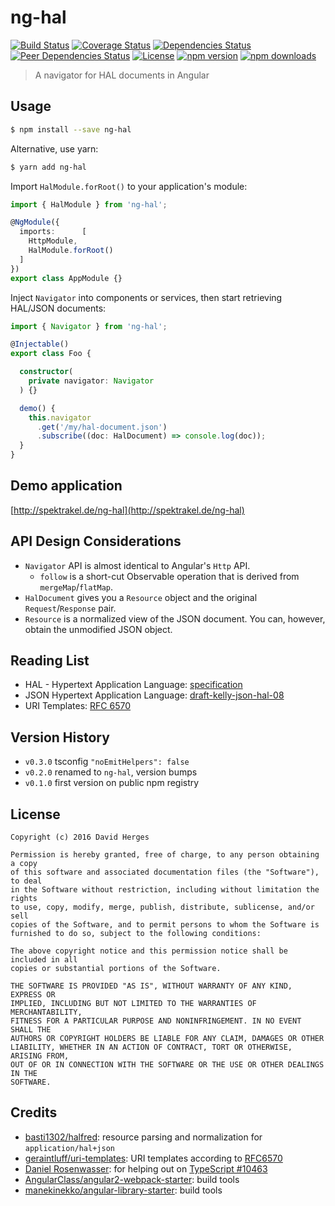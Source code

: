 ng-hal
======

[![Build Status](https://img.shields.io/travis/dherges/ng-hal/develop.svg)](https://travis-ci.org/dherges/ng-hal)
[![Coverage Status](https://img.shields.io/coveralls/dherges/ng-hal/develop.svg)](https://coveralls.io/github/dherges/ng-hal?branch=develop)
[![Dependencies Status](https://david-dm.org/dherges/ng-hal/status.svg)](https://david-dm.org/dherges/ng-hal)
[![Peer Dependencies Status](https://david-dm.org/dherges/ng-hal/peer-status.svg)](https://david-dm.org/dherges/ng-hal?type=peer)
[![License](https://img.shields.io/badge/license-MIT-blue.svg)](https://opensource.org/licenses/MIT)
[![npm version](https://img.shields.io/npm/v/ng-hal.svg)](https://npmjs.org/ng-hal)
[![npm downloads](https://img.shields.io/npm/dm/ng-hal.svg)](https://npmjs.org/ng-hal)


> A navigator for HAL documents in Angular


## Usage

```bash
$ npm install --save ng-hal
```

Alternative, use yarn:

```bash
$ yarn add ng-hal
```


Import ``HalModule.forRoot()`` to your application's module:

```ts
import { HalModule } from 'ng-hal';

@NgModule({
  imports:      [
    HttpModule,
    HalModule.forRoot()
  ]
})
export class AppModule {}
```

Inject ``Navigator`` into components or services, then start retrieving HAL/JSON documents:

```ts
import { Navigator } from 'ng-hal';

@Injectable()
export class Foo {

  constructor(
    private navigator: Navigator
  ) {}

  demo() {
    this.navigator
      .get('/my/hal-document.json')
      .subscribe((doc: HalDocument) => console.log(doc));
  }
}
```


## Demo application

[http://spektrakel.de/ng-hal](http://spektrakel.de/ng-hal)


## API Design Considerations

 * ``Navigator`` API is almost identical to Angular's ``Http`` API.
   * ``follow`` is a short-cut Observable operation that is derived from ``mergeMap``/``flatMap``.
 * ``HalDocument`` gives you a ``Resource`` object and the original ``Request``/``Response`` pair.
 * ``Resource`` is a normalized view of the JSON document. You can, however, obtain the unmodified JSON object.


## Reading List

 * HAL - Hypertext Application Language: [specification](http://stateless.co/hal_specification.html)
 * JSON Hypertext Application Language: [draft-kelly-json-hal-08](https://tools.ietf.org/html/draft-kelly-json-hal-08)
 * URI Templates: [RFC 6570](https://tools.ietf.org/html/rfc6570)


## Version History

 * ``v0.3.0`` tsconfig ``"noEmitHelpers": false``
 * ``v0.2.0`` renamed to ``ng-hal``, version bumps
 * ``v0.1.0`` first version on public npm registry


## License

```
Copyright (c) 2016 David Herges

Permission is hereby granted, free of charge, to any person obtaining a copy
of this software and associated documentation files (the "Software"), to deal
in the Software without restriction, including without limitation the rights
to use, copy, modify, merge, publish, distribute, sublicense, and/or sell
copies of the Software, and to permit persons to whom the Software is
furnished to do so, subject to the following conditions:

The above copyright notice and this permission notice shall be included in all
copies or substantial portions of the Software.

THE SOFTWARE IS PROVIDED "AS IS", WITHOUT WARRANTY OF ANY KIND, EXPRESS OR
IMPLIED, INCLUDING BUT NOT LIMITED TO THE WARRANTIES OF MERCHANTABILITY,
FITNESS FOR A PARTICULAR PURPOSE AND NONINFRINGEMENT. IN NO EVENT SHALL THE
AUTHORS OR COPYRIGHT HOLDERS BE LIABLE FOR ANY CLAIM, DAMAGES OR OTHER
LIABILITY, WHETHER IN AN ACTION OF CONTRACT, TORT OR OTHERWISE, ARISING FROM,
OUT OF OR IN CONNECTION WITH THE SOFTWARE OR THE USE OR OTHER DEALINGS IN THE
SOFTWARE.
```


## Credits

 * [basti1302/halfred](https://github.com/basti1302/halfred): resource parsing and normalization for ``application/hal+json``
 * [geraintluff/uri-templates](https://github.com/geraintluff/uri-templates): URI templates according to [RFC6570](https://tools.ietf.org/html/rfc6570)
 * [Daniel Rosenwasser](https://github.com/DanielRosenwasser): for helping out on [TypeScript #10463](https://github.com/Microsoft/TypeScript/issues/10463)
 * [AngularClass/angular2-webpack-starter](https://github.com/AngularClass/angular2-webpack-starter): build tools
 * [manekinekko/angular-library-starter](https://github.com/manekinekko/angular-library-starter): build tools
